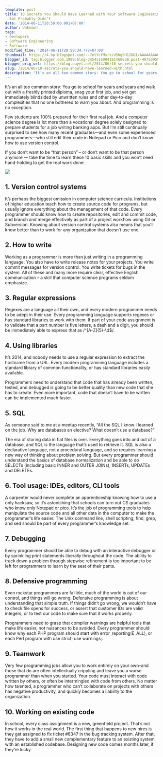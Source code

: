 ```yaml
---
template: post
title: 10 Secrets You Should Have Learned with Your Software Engineering Degree –
  But Probably Didn’t
date: '2014-06-11T20:58:00.001+07:00'
author: Unknown
tags:
- Devlopers
- Software Engineering
- Software
modified_time: '2014-06-11T20:59:34.772+07:00'
thumbnail: https://4.bp.blogspot.com/--7etYcfMsrk/U5hgSH12GUI/AAAAAAAAGso/9WpH-R4jsFg/s1600/shutterstock_150587633_techschool.jpg
blogger_id: tag:blogger.com,1999:blog-3454518094181460838.post-4975095902762048407
blogger_orig_url: https://blog.duyet.net/2014/06/10-secrets-you-should-have-learned-with.html
slug: /2014/06/10-secrets-you-should-have-learned-with.html
description: "It’s an all too common story: You go to school for years and years and walk out with a freshly printed diploma, snag your first job, and yet get immediately blindsided by unwritten rules and other day-to-day complexities that no one bothered to warn you about. And programming is no exception."
---
```


It’s an all too common story: You go to school for years and years and walk out with a freshly printed diploma, snag your first job, and yet get immediately blindsided by unwritten rules and other day-to-day complexities that no one bothered to warn you about. And programming is no exception.

Few students are 100% prepared for their first real job. And a computer science degree is lot more than a vocational degree solely designed to prepare students for a job writing banking apps. But I’m still continually surprised to see how many recent graduates—and even some experienced programmers—who still edit their code in Notepad or Pico and don’t know how to use version control.

If you don’t want to be “that person” – or don’t want to be that person anymore — take the time to learn these 10 basic skills and you won’t need hand-holding to get the real work done:

![](https://4.bp.blogspot.com/--7etYcfMsrk/U5hgSH12GUI/AAAAAAAAGso/9WpH-R4jsFg/s1600/shutterstock_150587633_techschool.jpg)

## 1. Version control systems ##

It’s perhaps the biggest omission in computer science curricula. Institutions of higher education teach how to create source code for programs, but usually ignore everything about the management of that code. Every programmer should know how to create repositories, edit and commit code, and branch and merge effectively as part of a project workflow using Git or Subversion. Knowing about version control systems also means that you’ll know better than to work for any organization that doesn’t use one.

## 2. How to write ##

Working as a programmer is more than just writing in a programming language. You also have to write release notes for your projects. You write commit messages for version control. You write tickets for bugs in the system. All of these and many more require clear, effective English communication – a skill that computer science programs seldom emphasize.

## 3. Regular expressions ##

Regexes are a language all their own, and every modern programmer needs to be adept in their use. Every programming language supports regexes or has standard libraries to work with them. If part of your code assignment is to validate that a part number is five letters, a dash and a digit, you should be immediately able to express that as /^[A-Z]{5}-\d$/.

## 4. Using libraries ##

It’s 2014, and nobody needs to use a regular expression to extract the hostname from a URL. Every modern programming language includes a standard library of common functionality, or has standard libraries easily available.

Programmers need to understand that code that has already been written, tested, and debugged is going to be better quality than new code that she has to create. Even more important, code that doesn’t have to be written can be implemented much faster.

## 5. SQL ##

As someone said to me at a meetup recently, “All the SQL I know I learned on the job. Why are databases an elective? What doesn’t use a database?”

The era of storing data in flat files is over. Everything goes into and out of a database, and SQL is the language that’s used to retrieve it. SQL is also a declarative language, not a procedural language, and so requires learning a new way of thinking about problem solving. But every programmer should understand the basics of database normalization and be able to do SELECTs (including basic INNER and OUTER JOINs), INSERTs, UPDATEs and DELETEs.

## 6. Tool usage: IDEs, editors, CLI tools ##

A carpenter would never complete an apprenticeship knowing how to use a only hacksaw, so it’s astonishing that schools can turn out CS graduates who know only Notepad or pico. It’s the job of programming tools to help manipulate the source code and all other data in the computer to make the programmer’s life easier. The Unix command line, shell scripting, find, grep, and sed should be part of every programmer’s knowledge set.

## 7. Debugging ##

Every programmer should be able to debug with an interactive debugger or by sprinkling print statements liberally throughout the code. The ability to track down a problem through stepwise refinement is too important to be left for programmers to learn by the seat of their pants.

## 8. Defensive programming ##

Even rockstar programmers are fallible, much of the world is out of our control, and things will go wrong. Defensive programming is about understanding that simple truth. If things didn’t go wrong, we wouldn’t have to check file opens for success, or assert that customer IDs are valid integers, or to test our code to make sure that it works properly.

Programmers need to grasp that compiler warnings are helpful tools that make life easier, not nuisances to be avoided. Every programmer should know why each PHP program should start with
error_reporting(E_ALL), or each Perl program with use strict; use warnings;.

## 9. Teamwork ##

Very few programming jobs allow you to work entirely on your own–and those that do are often intellectually crippling and leave you a worse programmer than when you started. Your code must interact with code written by others, or often be intermingled with code from others. No matter how talented, a programmer who can’t collaborate on projects with others has negative productivity, and quickly becomes a liability to the organization.

## 10. Working on existing code ##

In school, every class assignment is a new, greenfield project. That’s not how it works in the real world. The first thing that happens to new hires is they get assigned to fix ticket #8347 in the bug tracking system. After that, they have to add a small new complementary feature to an existing system with an established codebase. Designing new code comes months later, if they’re lucky.
